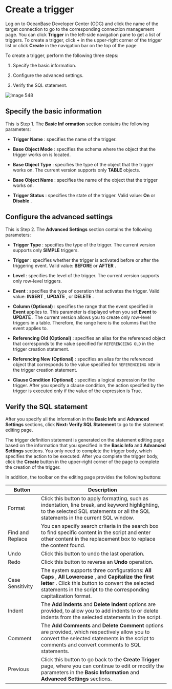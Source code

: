 Create a trigger
=====================================

Log on to OceanBase Developer Center (ODC) and click the name of the target connection to go to the corresponding connection management page. You can click **Trigger** in the left-side navigation pane to get a list of triggers. To create a trigger, click **+** in the upper-right corner of the trigger list or click **Create** in the navigation bar on the top of the page

To create a trigger, perform the following three steps:

1. Specify the basic information.



2. Configure the advanced settings.



3. Verify the SQL statement.






![Image 548](https://help-static-aliyun-doc.aliyuncs.com/assets/img/en-US/9989620261/p268312.png)

Specify the basic information
--------------------------------------------------

This is Step 1. The **Basic Inf** **ormation** section contains the following parameters:

* **Trigger Name** : specifies the name of the trigger.



* **Base Object Mode** : specifies the schema where the object that the trigger works on is located.



* **Base Object Type** : specifies the type of the object that the trigger works on. The current version supports only **TABLE** objects.



* **Base Object Name** : specifies the name of the object that the trigger works on.



* **Trigger Status** : specifies the state of the trigger. Valid value: **On** or **Disable** .






Configure the advanced settings
----------------------------------------------------

This is Step 2. The **Advanced Settings** section contains the following parameters:

* **Trigger Type** : specifies the type of the trigger. The current version supports only **SIMPLE** triggers.



* **Trigger** : specifies whether the trigger is activated before or after the triggering event. Valid value: **BEFORE** or **AFTER** .



* **Level** : specifies the level of the trigger. The current version supports only row-level triggers.



* **Event** : specifies the type of operation that activates the trigger. Valid value: **INSERT** , **UPDATE** , or **DELETE** .



* **Column (Optional)** : specifies the range that the event specified in **Event** applies to. This parameter is displayed when you set **Event** to **UPDATE** . The current version allows you to create only row-level triggers in a table. Therefore, the range here is the columns that the event applies to.



* **Referencing Old** **(Optional)** : specifies an alias for the referenced object that corresponds to the value specified for `REFERENCEING OLD` in the trigger creation statement.



* **Referencing New** **(Optional)** : specifies an alias for the referenced object that corresponds to the value specified for `REFERENCEING NEW` in the trigger creation statement.



* **Clause Condition** **(Optional)** : specifies a logical expression for the trigger. After you specify a clause condition, the action specified by the trigger is executed only if the value of the expression is True.






Verify the SQL statement
---------------------------------------------

After you specify all the information in the **Basic Info** and **Advanced Settings** sections, click **Next: Verify SQL Statement** to go to the statement editing page.

The trigger definition statement is generated on the statement editing page based on the information that you specified in the **Basic Info** and **Advanced Settings** sections. You only need to complete the trigger body, which specifies the action to be executed. After you complete the trigger body, click the **Create** button in the upper-right corner of the page to complete the creation of the trigger.

In addition, the toolbar on the editing page provides the following buttons:


|      Button      |                                                                                                            Description                                                                                                            |
|------------------|-----------------------------------------------------------------------------------------------------------------------------------------------------------------------------------------------------------------------------------|
| Format           | Click this button to apply formatting, such as indentation, line break, and keyword highlighting, to the selected SQL statements or all the SQL statements in the current SQL window.                                             |
| Find and Replace | You can specify search criteria in the search box to find specific content in the script and enter other content in the replacement box to replace the content found.                                                             |
| Undo             | Click this button to undo the last operation.                                                                                                                                                                                     |
| Redo             | Click this button to reverse an **Undo** operation.                                                                                                                                                                               |
| Case Sensitivity | The system supports three configurations: **All Caps** , **All Lowercase** , and **Capitalize the first letter** . Click this button to convert the selected statements in the script to the corresponding capitalization format. |
| Indent           | The **Add Indents** and **Delete Indent** options are provided, to allow you to add indents to or delete indents from the selected statements in the script.                                                                      |
| Comment          | The **Add Comments** and **Delete Comment** options are provided, which respectively allow you to convert the selected statements in the script to comments and convert comments to SQL statements.                               |
| Previous         | Click this button to go back to the **Create Trigger** page, where you can continue to edit or modify the parameters in the **Basic Information** and **Advanced Settings** sections.                                             |
